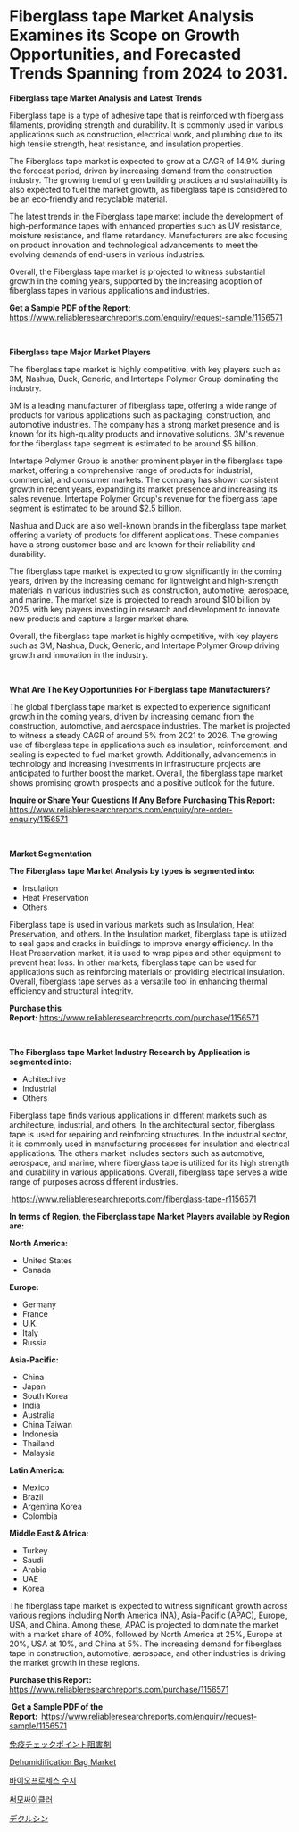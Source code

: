 <p><h1>Fiberglass tape Market Analysis Examines its Scope on Growth Opportunities, and Forecasted Trends Spanning from 2024 to 2031.</h1></p><p><strong>Fiberglass tape Market Analysis and Latest Trends</strong></p>
<p><p>Fiberglass tape is a type of adhesive tape that is reinforced with fiberglass filaments, providing strength and durability. It is commonly used in various applications such as construction, electrical work, and plumbing due to its high tensile strength, heat resistance, and insulation properties.</p><p>The Fiberglass tape market is expected to grow at a CAGR of 14.9% during the forecast period, driven by increasing demand from the construction industry. The growing trend of green building practices and sustainability is also expected to fuel the market growth, as fiberglass tape is considered to be an eco-friendly and recyclable material.</p><p>The latest trends in the Fiberglass tape market include the development of high-performance tapes with enhanced properties such as UV resistance, moisture resistance, and flame retardancy. Manufacturers are also focusing on product innovation and technological advancements to meet the evolving demands of end-users in various industries.</p><p>Overall, the Fiberglass tape market is projected to witness substantial growth in the coming years, supported by the increasing adoption of fiberglass tapes in various applications and industries.</p></p>
<p><strong>Get a Sample PDF of the Report:&nbsp;</strong> <a href="https://www.reliableresearchreports.com/enquiry/request-sample/1156571">https://www.reliableresearchreports.com/enquiry/request-sample/1156571</a></p>
<p>&nbsp;</p>
<p><strong>Fiberglass tape Major Market Players</strong></p>
<p><p>The fiberglass tape market is highly competitive, with key players such as 3M, Nashua, Duck, Generic, and Intertape Polymer Group dominating the industry. </p><p>3M is a leading manufacturer of fiberglass tape, offering a wide range of products for various applications such as packaging, construction, and automotive industries. The company has a strong market presence and is known for its high-quality products and innovative solutions. 3M's revenue for the fiberglass tape segment is estimated to be around $5 billion.</p><p>Intertape Polymer Group is another prominent player in the fiberglass tape market, offering a comprehensive range of products for industrial, commercial, and consumer markets. The company has shown consistent growth in recent years, expanding its market presence and increasing its sales revenue. Intertape Polymer Group's revenue for the fiberglass tape segment is estimated to be around $2.5 billion.</p><p>Nashua and Duck are also well-known brands in the fiberglass tape market, offering a variety of products for different applications. These companies have a strong customer base and are known for their reliability and durability. </p><p>The fiberglass tape market is expected to grow significantly in the coming years, driven by the increasing demand for lightweight and high-strength materials in various industries such as construction, automotive, aerospace, and marine. The market size is projected to reach around $10 billion by 2025, with key players investing in research and development to innovate new products and capture a larger market share. </p><p>Overall, the fiberglass tape market is highly competitive, with key players such as 3M, Nashua, Duck, Generic, and Intertape Polymer Group driving growth and innovation in the industry.</p></p>
<p>&nbsp;</p>
<p><strong>What Are The Key Opportunities For Fiberglass tape Manufacturers?</strong></p>
<p><p>The global fiberglass tape market is expected to experience significant growth in the coming years, driven by increasing demand from the construction, automotive, and aerospace industries. The market is projected to witness a steady CAGR of around 5% from 2021 to 2026. The growing use of fiberglass tape in applications such as insulation, reinforcement, and sealing is expected to fuel market growth. Additionally, advancements in technology and increasing investments in infrastructure projects are anticipated to further boost the market. Overall, the fiberglass tape market shows promising growth prospects and a positive outlook for the future.</p></p>
<p><strong>Inquire or Share Your Questions If Any Before Purchasing This Report:</strong> <a href="https://www.reliableresearchreports.com/enquiry/pre-order-enquiry/1156571">https://www.reliableresearchreports.com/enquiry/pre-order-enquiry/1156571</a></p>
<p>&nbsp;</p>
<p><strong>Market Segmentation</strong></p>
<p><strong>The Fiberglass tape Market Analysis by types is segmented into:</strong></p>
<p><ul><li>Insulation</li><li>Heat Preservation</li><li>Others</li></ul></p>
<p><p>Fiberglass tape is used in various markets such as Insulation, Heat Preservation, and others. In the Insulation market, fiberglass tape is utilized to seal gaps and cracks in buildings to improve energy efficiency. In the Heat Preservation market, it is used to wrap pipes and other equipment to prevent heat loss. In other markets, fiberglass tape can be used for applications such as reinforcing materials or providing electrical insulation. Overall, fiberglass tape serves as a versatile tool in enhancing thermal efficiency and structural integrity.</p></p>
<p><strong>Purchase this Report:&nbsp;</strong><a href="https://www.reliableresearchreports.com/purchase/1156571">https://www.reliableresearchreports.com/purchase/1156571</a></p>
<p>&nbsp;</p>
<p><strong>The Fiberglass tape Market Industry Research by Application is segmented into:</strong></p>
<p><ul><li>Achitechive</li><li>Industrial</li><li>Others</li></ul></p>
<p><p>Fiberglass tape finds various applications in different markets such as architecture, industrial, and others. In the architectural sector, fiberglass tape is used for repairing and reinforcing structures. In the industrial sector, it is commonly used in manufacturing processes for insulation and electrical applications. The others market includes sectors such as automotive, aerospace, and marine, where fiberglass tape is utilized for its high strength and durability in various applications. Overall, fiberglass tape serves a wide range of purposes across different industries.</p></p>
<p><a href="https://www.reliableresearchreports.com/fiberglass-tape-r1156571">&nbsp;https://www.reliableresearchreports.com/fiberglass-tape-r1156571</a></p>
<p><strong>In terms of Region, the Fiberglass tape Market Players available by Region are:</strong></p>
<p>
    <p> <strong> North America: </strong>
        <ul>
            <li>United States</li>
            <li>Canada</li>
        </ul>
        </p> 
    <p> <strong> Europe: </strong>
        <ul>
            <li>Germany</li>
            <li>France</li>
            <li>U.K.</li>
            <li>Italy</li>
            <li>Russia</li>
        </ul>
        </p> 
    <p> <strong> Asia-Pacific: </strong>
        <ul>
            <li>China</li>
            <li>Japan</li>
            <li>South Korea</li>
            <li>India</li>
            <li>Australia</li>
            <li>China Taiwan</li>
            <li>Indonesia</li>
            <li>Thailand</li>
            <li>Malaysia</li>
        </ul>
        </p> 
    <p> <strong> Latin America: </strong>
        <ul>
            <li>Mexico</li>
            <li>Brazil</li>
            <li>Argentina Korea</li>
            <li>Colombia</li>
        </ul>
        </p> 
    <p> <strong> Middle East & Africa: </strong>
        <ul>
            <li>Turkey</li>
            <li>Saudi</li>
            <li>Arabia</li>
            <li>UAE</li>
            <li>Korea</li>
        </ul>
    </p>
    </p>
<p><p>The fiberglass tape market is expected to witness significant growth across various regions including North America (NA), Asia-Pacific (APAC), Europe, USA, and China. Among these, APAC is projected to dominate the market with a market share of 40%, followed by North America at 25%, Europe at 20%, USA at 10%, and China at 5%. The increasing demand for fiberglass tape in construction, automotive, aerospace, and other industries is driving the market growth in these regions.</p></p>
<p><strong>Purchase this Report: </strong><a href="https://www.reliableresearchreports.com/purchase/1156571">https://www.reliableresearchreports.com/purchase/1156571</a></p>
<p>&nbsp;<strong>Get a Sample PDF of the Report:&nbsp;&nbsp;</strong><a href="https://www.reliableresearchreports.com/enquiry/request-sample/1156571">https://www.reliableresearchreports.com/enquiry/request-sample/1156571</a></p>
<p><strong></strong></p>
<p><p><a href="https://github.com/EmoryYundt1935/Market-Research-Report-List-2/blob/main/4445492143372.md">免疫チェックポイント阻害剤</a></p><p><a href="https://github.com/lamhaoka57/Market-Research-Report-List-1/blob/main/dehumidification-bag-market.md">Dehumidification Bag Market</a></p><p><a href="https://github.com/trmesnao7959541/Market-Research-Report-List-2/blob/main/7832874151110.md">바이오프로세스 수지</a></p><p><a href="https://github.com/vsn7qpua81q/Market-Research-Report-List-2/blob/main/1390056151111.md">써모싸이클러</a></p><p><a href="https://github.com/mcbeesbxa270/Market-Research-Report-List-2/blob/main/4534501143371.md">デクルシン</a></p></p>